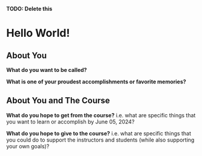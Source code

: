 **TODO: Delete this**

# Hello World!

## About You

**What do you want to be called?** 

**What is one of your proudest accomplishments or favorite memories?** 

## About You and The Course

**What do you hope to get from the course?** i.e. what are specific things that you want to learn or accomplish by June 05, 2024?

**What do you hope to give to the course?** i.e. what are specific things that you could do to support the instructors and students (while also supporting your own goals)?

